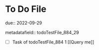# To Do File

due:: 2022-09-29

metadatafield:: todoTestFile_884_29

- [ ] Task of todoTestFile_884 1 [[Query me]]
